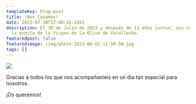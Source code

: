 ```yaml
---
templateKey: blog-post
title: ¡Nos Casamos!
date: 2023-07-30T17:00:16.245Z
description: El 30 de Julio de 2023 y después de 11 años juntos, nos casamos en
  la ermita de la Virgen de la Oliva de Valdilecha.
featuredpost: false
featuredimage: /img/photo-2023-08-03-11-50-50.jpg
tags: []
---
```

![](/img/photo-2023-08-03-11-50-50.jpg)

Gracias a todos los que nos acompañasteis en un dia tan especial para nosotros.

¡﻿Os queremos!